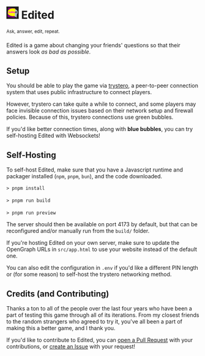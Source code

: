 # <img src="./static/favicon.svg" width="32" alt="Edited Logo" /> Edited

<sup>Ask, answer, edit, repeat.</sup>

<!-- [Try the demo online!](https://ugackMiner53.github.io/edited) -->

Edited is a game about changing your friends' questions
so that their answers look *as bad as possible*.


## Setup

You should be able to play the game via [trystero](https://github.com/dmotz/trystero),
a peer-to-peer connection system that uses public infrastructure to connect players.

However, trystero can take quite a while to connect, and some players may face invisible
connection issues based on their network setup and firewall policies.
Because of this, trystero connections use green bubbles.

If you'd like better connection times, along with __blue bubbles__,
you can try self-hosting Edited with Websockets!


## Self-Hosting

To self-host Edited, make sure that you have a Javascript runtime and packager installed
(`npm`, `pnpm`, `bun`), and the code downloaded.

```console
> pnpm install

> pnpm run build

> pnpm run preview
```

The server should then be available on port 4173 by default, but that can be reconfigured
and/or manually run from the `build/` folder.

If you're hosting Edited on your own server, make sure to update the OpenGraph
URLs in `src/app.html` to use your website instead of the default one.

You can also edit the configuration in `.env` if you'd like a different PIN length
or (for some reason) to self-host the trystero networking method.


## Credits (and Contributing)

Thanks a ton to all of the people over the last four years who have been a part
of testing this game through all of its iterations.
From my closest friends to the random strangers who agreed to try it, you've
all been a part of making this a better game, and I thank you.

If you'd like to contribute to Edited, you can [open a Pull Request](https://github.com/ugackMiner53/edited/pulls)
with your contributions, or [create an Issue](https://github.com/ugackMiner53/edited/issues) with your request!

